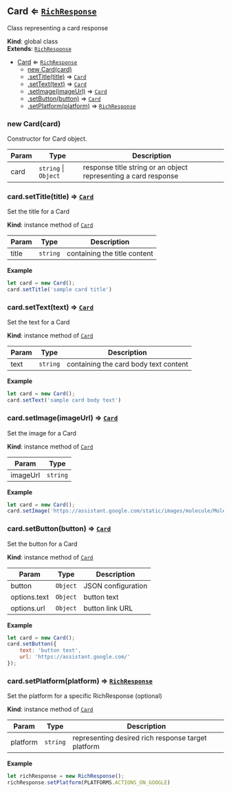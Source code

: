 <a name="Card"></a>

## Card ⇐ [<code>RichResponse</code>](#RichResponse)
Class representing a card response

**Kind**: global class  
**Extends**: [<code>RichResponse</code>](#RichResponse)  

* [Card](#Card) ⇐ [<code>RichResponse</code>](#RichResponse)
    * [new Card(card)](#new_Card_new)
    * [.setTitle(title)](#Card+setTitle) ⇒ [<code>Card</code>](#Card)
    * [.setText(text)](#Card+setText) ⇒ [<code>Card</code>](#Card)
    * [.setImage(imageUrl)](#Card+setImage) ⇒ [<code>Card</code>](#Card)
    * [.setButton(button)](#Card+setButton) ⇒ [<code>Card</code>](#Card)
    * [.setPlatform(platform)](#RichResponse+setPlatform) ⇒ [<code>RichResponse</code>](#RichResponse)

<a name="new_Card_new"></a>

### new Card(card)
Constructor for Card object.


| Param | Type | Description |
| --- | --- | --- |
| card | <code>string</code> \| <code>Object</code> | response title string or an object representing a card response |

<a name="Card+setTitle"></a>

### card.setTitle(title) ⇒ [<code>Card</code>](#Card)
Set the title for a Card

**Kind**: instance method of [<code>Card</code>](#Card)  

| Param | Type | Description |
| --- | --- | --- |
| title | <code>string</code> | containing the title content |

**Example**  
```js
let card = new Card();
card.setTitle('sample card title')
```
<a name="Card+setText"></a>

### card.setText(text) ⇒ [<code>Card</code>](#Card)
Set the text for a Card

**Kind**: instance method of [<code>Card</code>](#Card)  

| Param | Type | Description |
| --- | --- | --- |
| text | <code>string</code> | containing the card body text content |

**Example**  
```js
let card = new Card();
card.setText('sample card body text')
```
<a name="Card+setImage"></a>

### card.setImage(imageUrl) ⇒ [<code>Card</code>](#Card)
Set the image for a Card

**Kind**: instance method of [<code>Card</code>](#Card)  

| Param | Type |
| --- | --- |
| imageUrl | <code>string</code> | 

**Example**  
```js
let card = new Card();
card.setImage('https://assistant.google.com/static/images/molecule/Molecule-Formation-stop.png');
```
<a name="Card+setButton"></a>

### card.setButton(button) ⇒ [<code>Card</code>](#Card)
Set the button for a Card

**Kind**: instance method of [<code>Card</code>](#Card)  

| Param | Type | Description |
| --- | --- | --- |
| button | <code>Object</code> | JSON configuration |
| options.text | <code>Object</code> | button text |
| options.url | <code>Object</code> | button link URL |

**Example**  
```js
let card = new Card();
card.setButton({
    text: 'button text',
    url: 'https://assistant.google.com/'
});
```
<a name="RichResponse+setPlatform"></a>

### card.setPlatform(platform) ⇒ [<code>RichResponse</code>](#RichResponse)
Set the platform for a specific RichResponse (optional)

**Kind**: instance method of [<code>Card</code>](#Card)  

| Param | Type | Description |
| --- | --- | --- |
| platform | <code>string</code> | representing desired rich response target platform |

**Example**  
```js
let richResponse = new RichResponse();
richResponse.setPlatform(PLATFORMS.ACTIONS_ON_GOOGLE)
```
